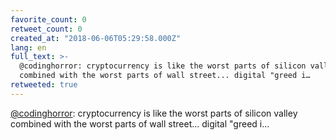 ```yaml
---
favorite_count: 0
retweet_count: 0
created_at: "2018-06-06T05:29:58.000Z"
lang: en
full_text: >-
  @codinghorror: cryptocurrency is like the worst parts of silicon valley
  combined with the worst parts of wall street... digital "greed i…
retweeted: true
---
```


[@codinghorror](https://twitter.com/codinghorror): cryptocurrency is like the
worst parts of silicon valley combined with the worst parts of wall street...
digital "greed i…
